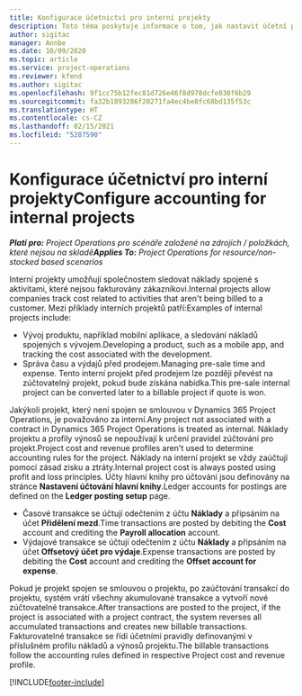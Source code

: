 ```yaml
---
title: Konfigurace účetnictví pro interní projekty
description: Toto téma poskytuje informace o tom, jak nastavit účetní postupy za interní projekty v aplikaci Project Operations.
author: sigitac
manager: Annbe
ms.date: 10/09/2020
ms.topic: article
ms.service: project-operations
ms.reviewer: kfend
ms.author: sigitac
ms.openlocfilehash: 9f1cc75b12fec81d726e46f8d970dcfe030f6b29
ms.sourcegitcommit: fa32b1893286f20271fa4ec4be8fc68bd135f53c
ms.translationtype: HT
ms.contentlocale: cs-CZ
ms.lasthandoff: 02/15/2021
ms.locfileid: "5287590"
---
```

# <a name="configure-accounting-for-internal-projects"></a><span data-ttu-id="b0464-103">Konfigurace účetnictví pro interní projekty</span><span class="sxs-lookup"><span data-stu-id="b0464-103">Configure accounting for internal projects</span></span>

<span data-ttu-id="b0464-104">_**Platí pro:** Project Operations pro scénáře založené na zdrojích / položkách, které nejsou na skladě_</span><span class="sxs-lookup"><span data-stu-id="b0464-104">_**Applies To:** Project Operations for resource/non-stocked based scenarios_</span></span>

<span data-ttu-id="b0464-105">Interní projekty umožňují společnostem sledovat náklady spojené s aktivitami, které nejsou fakturovány zákazníkovi.</span><span class="sxs-lookup"><span data-stu-id="b0464-105">Internal projects allow companies track cost related to activities that aren't being billed to a customer.</span></span> <span data-ttu-id="b0464-106">Mezi příklady interních projektů patří:</span><span class="sxs-lookup"><span data-stu-id="b0464-106">Examples of internal projects include:</span></span>

- <span data-ttu-id="b0464-107">Vývoj produktu, například mobilní aplikace, a sledování nákladů spojených s vývojem.</span><span class="sxs-lookup"><span data-stu-id="b0464-107">Developing a product, such as a mobile app, and tracking the cost associated with the development.</span></span>
- <span data-ttu-id="b0464-108">Správa času a výdajů před prodejem.</span><span class="sxs-lookup"><span data-stu-id="b0464-108">Managing pre-sale time and expense.</span></span> <span data-ttu-id="b0464-109">Tento interní projekt před prodejem lze později převést na zúčtovatelný projekt, pokud bude získána nabídka.</span><span class="sxs-lookup"><span data-stu-id="b0464-109">This pre-sale internal project can be converted later to a billable project if quote is won.</span></span>

<span data-ttu-id="b0464-110">Jakýkoli projekt, který není spojen se smlouvou v Dynamics 365 Project Operations, je považováno za interní.</span><span class="sxs-lookup"><span data-stu-id="b0464-110">Any project not associated with a contract in Dynamics 365 Project Operations is treated as internal.</span></span> <span data-ttu-id="b0464-111">Náklady projektu a profily výnosů se nepoužívají k určení pravidel zúčtování pro projekt.</span><span class="sxs-lookup"><span data-stu-id="b0464-111">Project cost and revenue profiles aren't used to determine accounting rules for the project.</span></span> <span data-ttu-id="b0464-112">Náklady na interní projekt se vždy zaúčtují pomocí zásad zisku a ztráty.</span><span class="sxs-lookup"><span data-stu-id="b0464-112">Internal project cost is always posted using profit and loss principles.</span></span> <span data-ttu-id="b0464-113">Účty hlavní knihy pro účtování jsou definovány na stránce **Nastavení účtování hlavní knihy**.</span><span class="sxs-lookup"><span data-stu-id="b0464-113">Ledger accounts for postings are defined on the **Ledger posting setup** page.</span></span>

- <span data-ttu-id="b0464-114">Časové transakce se účtují odečtením z účtu **Náklady** a připsáním na účet **Přidělení mezd**.</span><span class="sxs-lookup"><span data-stu-id="b0464-114">Time transactions are posted by debiting the **Cost** account and crediting the **Payroll allocation** account.</span></span>
- <span data-ttu-id="b0464-115">Výdajové transakce se účtují odečtením z účtu **Náklady** a připsáním na účet **Offsetový účet pro výdaje**.</span><span class="sxs-lookup"><span data-stu-id="b0464-115">Expense transactions are posted by debiting the **Cost** account and crediting the **Offset account for expense**.</span></span>

<span data-ttu-id="b0464-116">Pokud je projekt spojen se smlouvou o projektu, po zaúčtování transakcí do projektu, systém vrátí všechny akumulované transakce a vytvoří nové zúčtovatelné transakce.</span><span class="sxs-lookup"><span data-stu-id="b0464-116">After transactions are posted to the project, if the project is associated with a project contract, the system reverses all accumulated transactions and creates new billable transactions.</span></span> <span data-ttu-id="b0464-117">Fakturovatelné transakce se řídí účetními pravidly definovanými v příslušném profilu nákladů a výnosů projektu.</span><span class="sxs-lookup"><span data-stu-id="b0464-117">The billable transactions follow the accounting rules defined in respective Project cost and revenue profile.</span></span>




[!INCLUDE[footer-include](../includes/footer-banner.md)]